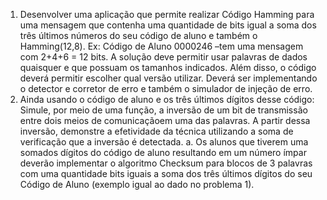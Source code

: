 1) Desenvolver  uma  aplicação  que  permite  realizar Código  Hamming  para uma mensagem  que  contenha  uma  quantidade  de  bits  igual  a  soma  dos  três  últimos números do seu código de aluno e também o Hamming(12,8). Ex: Código de Aluno 0000246 –tem uma mensagem com 2+4+6 = 12 bits. A  solução  deve  permitir  usar palavras  de  dados  quaisquer  e  que  possuam  os tamanhos  indicados. Além  disso,  o  código  deverá  permitir  escolher  qual  versão utilizar. Deverá  ser  implementando  o  detector  e  corretor  de  erro e também o simulador de injeção de erro.
2) Ainda usando o código de aluno e os três últimos dígitos desse código:
     Simule, por meio de uma função, a inversão de um bit  de  transmissão  entre  dois  meios  de  comunicaçãoem  uma  das palavras.  A  partir  dessa  inversão,  demonstre  a  efetividade  da  técnica utilizando a soma de verificação que a inversão é detectada.
     a. Os  alunos  que  tiverem  uma  somados  dígitos  do  código  de  aluno resultando  em  um  número  ímpar  deverão  implementar  o  algoritmo Checksum para  blocos  de 3 palavras  com uma  quantidade  bits  iguais  a soma dos três últimos dígitos do seu Código de Aluno (exemplo igual ao dado no problema 1). 
    

